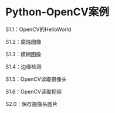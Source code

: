 # Python-OpenCV案例

S1.1：OpenCV的HelloWorld

S1.2：腐烛图像

S1.3：模糊图像

S1.4：边缘检测

S1.5：OpenCV读取摄像头

S1.6：OpenCV读取视频

S2.0：保存摄像头图片